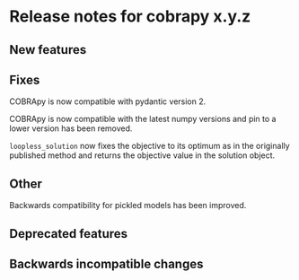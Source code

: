 # Release notes for cobrapy x.y.z

## New features

## Fixes

COBRApy is now compatible with pydantic version 2.

COBRApy is now compatible with the latest numpy versions and pin to a lower version
has been removed.

`loopless_solution` now fixes the objective to its optimum as in the
originally published method and returns the objective value in the solution object.

## Other

Backwards compatibility for pickled models has been improved.

## Deprecated features

## Backwards incompatible changes
